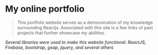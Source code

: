 # My online portfolio

> This portfolio website serves as a demonstration of my knowledge surrounding Reactjs.
> Associated with this site is a few links of past projects that further showcase my abilities.

*Several libraries were used to make this website functional: ReactJS, Firebase, bootstrap, gsap, jquery, and several others* 